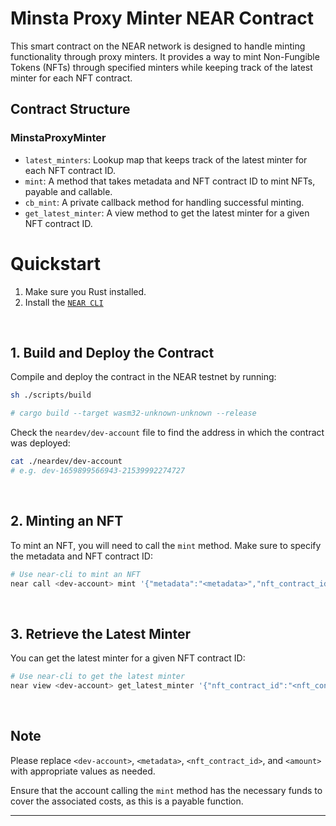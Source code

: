 # Minsta Proxy Minter NEAR Contract

This smart contract on the NEAR network is designed to handle minting functionality through proxy minters. It provides a way to mint Non-Fungible Tokens (NFTs) through specified minters while keeping track of the latest minter for each NFT contract.

## Contract Structure

### MinstaProxyMinter

- `latest_minters`: Lookup map that keeps track of the latest minter for each NFT contract ID.
- `mint`: A method that takes metadata and NFT contract ID to mint NFTs, payable and callable.
- `cb_mint`: A private callback method for handling successful minting.
- `get_latest_minter`: A view method to get the latest minter for a given NFT contract ID.

# Quickstart

1. Make sure you Rust installed.
2. Install the [`NEAR CLI`](https://github.com/near/near-cli#setup)

<br />

## 1. Build and Deploy the Contract
Compile and deploy the contract in the NEAR testnet by running:

```bash
sh ./scripts/build

# cargo build --target wasm32-unknown-unknown --release
```

Check the `neardev/dev-account` file to find the address in which the contract was deployed:

```bash
cat ./neardev/dev-account
# e.g. dev-1659899566943-21539992274727
```

<br />

## 2. Minting an NFT
To mint an NFT, you will need to call the `mint` method. Make sure to specify the metadata and NFT contract ID:

```bash
# Use near-cli to mint an NFT
near call <dev-account> mint '{"metadata":"<metadata>","nft_contract_id":"<nft_contract_id>"}' --accountId <dev-account> --amount <amount>
```

<br />

## 3. Retrieve the Latest Minter
You can get the latest minter for a given NFT contract ID:

```bash
# Use near-cli to get the latest minter
near view <dev-account> get_latest_minter '{"nft_contract_id":"<nft_contract_id>"}'
```

<br />

## Note
Please replace `<dev-account>`, `<metadata>`, `<nft_contract_id>`, and `<amount>` with appropriate values as needed.

Ensure that the account calling the `mint` method has the necessary funds to cover the associated costs, as this is a payable function.

---